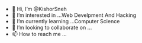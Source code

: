 - 👋 Hi, I’m @KishorSneh
- 👀 I’m interested in ...Web Develpment And Hacking
- 🌱 I’m currently learning ...Computer Science
- 💞️ I’m looking to collaborate on ...
- 📫 How to reach me ...

<!---
KishorSneh/KishorSneh is a ✨ special ✨ repository because its `README.md` (this file) appears on your GitHub profile.
You can click the Preview link to take a look at your changes.
--->
